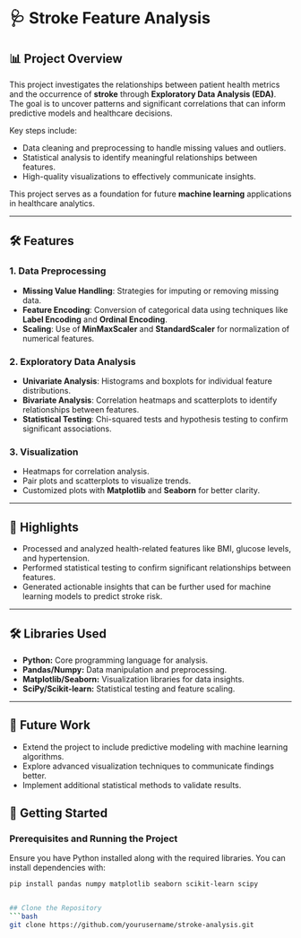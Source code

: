 # 🩺 Stroke Feature Analysis  

## 📊 Project Overview  
This project investigates the relationships between patient health metrics and the occurrence of **stroke** through **Exploratory Data Analysis (EDA)**. The goal is to uncover patterns and significant correlations that can inform predictive models and healthcare decisions.  

Key steps include:  
- Data cleaning and preprocessing to handle missing values and outliers.  
- Statistical analysis to identify meaningful relationships between features.  
- High-quality visualizations to effectively communicate insights.  

This project serves as a foundation for future **machine learning** applications in healthcare analytics.

---

## 🛠️ Features  
### 1. Data Preprocessing  
- **Missing Value Handling**: Strategies for imputing or removing missing data.  
- **Feature Encoding**: Conversion of categorical data using techniques like **Label Encoding** and **Ordinal Encoding**.  
- **Scaling**: Use of **MinMaxScaler** and **StandardScaler** for normalization of numerical features.  

### 2. Exploratory Data Analysis  
- **Univariate Analysis**: Histograms and boxplots for individual feature distributions.  
- **Bivariate Analysis**: Correlation heatmaps and scatterplots to identify relationships between features.  
- **Statistical Testing**: Chi-squared tests and hypothesis testing to confirm significant associations.  

### 3. Visualization  
- Heatmaps for correlation analysis.  
- Pair plots and scatterplots to visualize trends.  
- Customized plots with **Matplotlib** and **Seaborn** for better clarity.

---

## 🌟 Highlights
- Processed and analyzed health-related features like BMI, glucose levels, and hypertension.
- Performed statistical testing to confirm significant relationships between features.
- Generated actionable insights that can be further used for machine learning models to predict stroke risk.

---

## 🛠️ Libraries Used
- **Python:** Core programming language for analysis.
- **Pandas/Numpy:** Data manipulation and preprocessing.
- **Matplotlib/Seaborn:** Visualization libraries for data insights.
- **SciPy/Scikit-learn:** Statistical testing and feature scaling.

---

## 🎯 Future Work
- Extend the project to include predictive modeling with machine learning algorithms.
- Explore advanced visualization techniques to communicate findings better.
- Implement additional statistical methods to validate results.



## 🚀 Getting Started  

### Prerequisites and Running the Project

Ensure you have Python installed along with the required libraries. You can install dependencies with:  
```bash
pip install pandas numpy matplotlib seaborn scikit-learn scipy


## Clone the Repository
```bash
git clone https://github.com/yourusername/stroke-analysis.git




